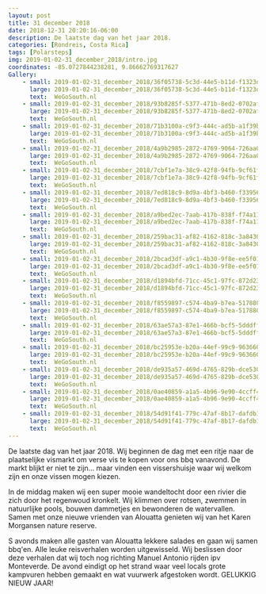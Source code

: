 ```yaml
---
layout: post
title: 31 december 2018
date: 2018-12-31 20:20:16-06:00
description: De laatste dag van het jaar 2018. 
categories: [Rondreis, Costa Rica]
tags: [Polarsteps]
img: 2019-01-02-31_december_2018/intro.jpg
coordinates: -85.0727844238281, 9.86662769317627
Gallery:
    - small: 2019-01-02-31_december_2018/36f05738-5c3d-44e5-b11d-f1323d79f1e0_large_image.jpg
      large: 2019-01-02-31_december_2018/36f05738-5c3d-44e5-b11d-f1323d79f1e0_large_image.jpg
      text:  WeGoSouth.nl
    - small: 2019-01-02-31_december_2018/93b8285f-5377-471b-8ed2-0702afdaa9ab_large_image.jpg
      large: 2019-01-02-31_december_2018/93b8285f-5377-471b-8ed2-0702afdaa9ab_large_image.jpg
      text:  WeGoSouth.nl
    - small: 2019-01-02-31_december_2018/71b3100a-c9f3-444c-ad5b-a1f39b348e46_large_image.jpg
      large: 2019-01-02-31_december_2018/71b3100a-c9f3-444c-ad5b-a1f39b348e46_large_image.jpg
      text:  WeGoSouth.nl
    - small: 2019-01-02-31_december_2018/4a9b2985-2872-4769-9064-726aa0bab244_large_image.jpg
      large: 2019-01-02-31_december_2018/4a9b2985-2872-4769-9064-726aa0bab244_large_image.jpg
      text:  WeGoSouth.nl
    - small: 2019-01-02-31_december_2018/7cbf1e7a-38c9-42f8-94fb-9cf61f43dd93_large_image.jpg
      large: 2019-01-02-31_december_2018/7cbf1e7a-38c9-42f8-94fb-9cf61f43dd93_large_image.jpg
      text:  WeGoSouth.nl
    - small: 2019-01-02-31_december_2018/7ed818c9-8d9a-4bf3-b460-f33956cb9643_large_image.jpg
      large: 2019-01-02-31_december_2018/7ed818c9-8d9a-4bf3-b460-f33956cb9643_large_image.jpg
      text:  WeGoSouth.nl
    - small: 2019-01-02-31_december_2018/a9bed2ec-7aab-417b-838f-f74a11c86496_large_image.jpg
      large: 2019-01-02-31_december_2018/a9bed2ec-7aab-417b-838f-f74a11c86496_large_image.jpg
      text:  WeGoSouth.nl
    - small: 2019-01-02-31_december_2018/259bac31-af82-4162-818c-3a8430d64e97_large_image.jpg
      large: 2019-01-02-31_december_2018/259bac31-af82-4162-818c-3a8430d64e97_large_image.jpg
      text:  WeGoSouth.nl
    - small: 2019-01-02-31_december_2018/2bcad3df-a9c1-4b30-9f8e-ee5f0186091b_large_image.jpg
      large: 2019-01-02-31_december_2018/2bcad3df-a9c1-4b30-9f8e-ee5f0186091b_large_image.jpg
      text:  WeGoSouth.nl
    - small: 2019-01-02-31_december_2018/d1894bfd-71cc-45c1-97fc-872d23220c6e_large_image.jpg
      large: 2019-01-02-31_december_2018/d1894bfd-71cc-45c1-97fc-872d23220c6e_large_image.jpg
      text:  WeGoSouth.nl
    - small: 2019-01-02-31_december_2018/f8559897-c574-4ba9-b7ea-517880f16866_large_image.jpg
      large: 2019-01-02-31_december_2018/f8559897-c574-4ba9-b7ea-517880f16866_large_image.jpg
      text:  WeGoSouth.nl
    - small: 2019-01-02-31_december_2018/63ae57a3-87e1-466b-bcf5-5dddff44ffd1_large_image.jpg
      large: 2019-01-02-31_december_2018/63ae57a3-87e1-466b-bcf5-5dddff44ffd1_large_image.jpg
      text:  WeGoSouth.nl
    - small: 2019-01-02-31_december_2018/bc25953e-b20a-44ef-99c9-9636600663d6_large_image.jpg
      large: 2019-01-02-31_december_2018/bc25953e-b20a-44ef-99c9-9636600663d6_large_image.jpg
      text:  WeGoSouth.nl
    - small: 2019-01-02-31_december_2018/de935a57-469d-4765-829b-dce5308d7c46_large_image.jpg
      large: 2019-01-02-31_december_2018/de935a57-469d-4765-829b-dce5308d7c46_large_image.jpg
      text:  WeGoSouth.nl
    - small: 2019-01-02-31_december_2018/0ae40859-a1a5-4b96-9e90-4ccff4c1066c_large_image.jpg
      large: 2019-01-02-31_december_2018/0ae40859-a1a5-4b96-9e90-4ccff4c1066c_large_image.jpg
      text:  WeGoSouth.nl
    - small: 2019-01-02-31_december_2018/54d91f41-779c-47af-8b17-dafdb1a9e3e2_large_image.jpg
      large: 2019-01-02-31_december_2018/54d91f41-779c-47af-8b17-dafdb1a9e3e2_large_image.jpg
      text:  WeGoSouth.nl
---
```

De laatste dag van het jaar 2018. 
Wij beginnen de dag met een ritje naar de plaatselijke vismarkt om verse vis te kopen voor ons bbq vanavond. De markt blijkt er  niet te zijn... maar vinden een vissershuisje waar wij welkom zijn en onze vissen mogen kiezen. 

In de middag maken wij een super mooie wandeltocht door een rivier die zich door het regenwoud kronkelt. Wij klimmen over rotsen, zwemmen in natuurlijke pools, bouwen dammetjes en bewonderen de watervallen. Samen met onze nieuwe vrienden van Alouatta genieten wij van het Karen Morgansen nature reserve. 

S avonds maken alle gasten van Alouatta lekkere salades en gaan wij samen bbq'en. Alle leuke reisverhalen worden uitgewisseld. Wij beslissen door deze verhalen dat wij toch nog richting Manuel Antonio rijden ipv Monteverde.
De avond eindigt op het strand waar veel locals grote kampvuren hebben gemaakt en wat vuurwerk afgestoken wordt. 
GELUKKIG NIEUW JAAR!

